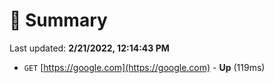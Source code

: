 # 📖 Summary
Last updated: **2/21/2022, 12:14:43 PM**

- `GET` [https://google.com](https://google.com) - **Up** (119ms)
